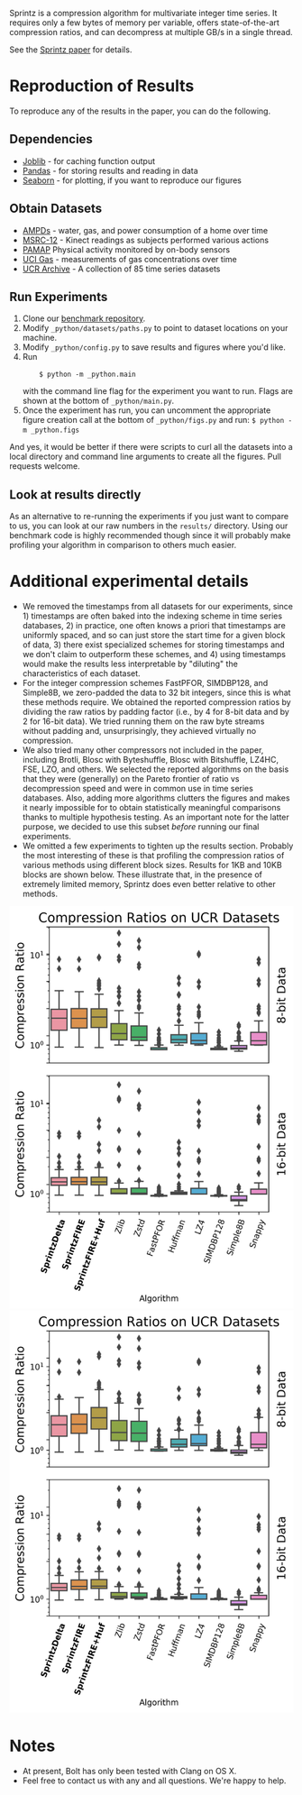 
Sprintz is a compression algorithm for multivariate integer time series. It requires only a few bytes of memory per variable, offers state-of-the-art compression ratios, and can decompress at multiple GB/s in a single thread.

See the [Sprintz paper](https://github.com/dblalock/sprintz/blob/master/communicate/sprintz.pdf?raw=true) for details.

# Reproduction of Results

To reproduce any of the results in the paper, you can do the following.

## Dependencies

- [Joblib](https://github.com/joblib/joblib) - for caching function output
- [Pandas](http://pandas.pydata.org) - for storing results and reading in data
- [Seaborn](https://github.com/mwaskom/seaborn) - for plotting, if you want to reproduce our figures

## Obtain Datasets

- [AMPDs](http://ampds.org) - water, gas, and power consumption of a home over time
- [MSRC-12](http://research.microsoft.com/en-us/um/cambridge/projects/msrc12/) - Kinect readings as subjects performed various actions
- [PAMAP](http://www.pamap.org/demo.html) Physical activity monitored by on-body sensors
- [UCI Gas](http://archive.ics.uci.edu/ml/datasets/gas+sensor+array+under+dynamic+gas+mixtures) - measurements of gas concentrations over time
- [UCR Archive](http://www.cs.ucr.edu/~eamonn/time_series_data/) - A collection of 85 time series datasets

## Run Experiments

 1. Clone our [benchmark repository](https://github.com/dblalock/lzbench).
 1. Modify `_python/datasets/paths.py` to point to dataset locations on your machine.
 1. Modify `_python/config.py` to save results and figures where you'd like.
 1. Run
    ```
        $ python -m _python.main
    ```
    with the command line flag for the experiment you want to run. Flags are shown at the bottom of `_python/main.py`.
  1. Once the experiment has run, you can uncomment the appropriate figure creation call at the bottom of `_python/figs.py` and run:
    ```
        $ python -m _python.figs
    ```


And yes, it would be better if there were scripts to curl all the datasets into a local directory and command line arguments to create all the figures. Pull requests welcome.

## Look at results directly

As an alternative to re-running the experiments if you just want to compare to us, you can look at our raw numbers in the `results/` directory. Using our benchmark code is highly recommended though since it will probably make profiling your algorithm in comparison to others much easier.

# Additional experimental details

- We removed the timestamps from all datasets for our experiments, since 1) timestamps are often baked into the indexing scheme in time series databases, 2) in practice, one often knows a priori that timestamps are uniformly spaced, and so can just store the start time for a given block of data, 3) there exist specialized schemes for storing timestamps and we don't claim to outperform these schemes, and 4) using timestamps would make the results less interpretable by "diluting" the characteristics of each dataset.
- For the integer compression schemes FastPFOR, SIMDBP128, and Simple8B, we zero-padded the data to 32 bit integers, since this is what these methods require. We obtained the reported compression ratios by dividing the raw ratios by padding factor (i.e., by 4 for 8-bit data and by 2 for 16-bit data). We tried running them on the raw byte streams without padding and, unsurprisingly, they achieved virtually no compression.
- We also tried many other compressors not included in the paper, including Brotli, Blosc with Byteshuffle, Blosc with Bitshuffle, LZ4HC, FSE, LZO, and others. We selected the reported algorithms on the basis that they were (generally) on the Pareto frontier of ratio vs decompression speed and were in common use in time series databases. Also, adding more algorithms clutters the figures and makes it nearly impossible for to obtain statistically meaningful comparisons thanks to multiple hypothesis testing. As an important note for the latter purpose, we decided to use this subset *before* running our final experiments.
- We omitted a few experiments to tighten up the results section. Probably the most interesting of these is that profiling the compression ratios of various methods using different block sizes. Results for 1KB and 10KB blocks are shown below. These illustrate that, in the presence of extremely limited memory, Sprintz does even better relative to other methods.

![Sprintz-1KB](/communicate/assets/boxplot_ucr_1KB.png?raw=true)
![Sprintz-10KB](/communicate/assets/boxplot_ucr_10KB.png?raw=true)

# Notes

- At present, Bolt has only been tested with Clang on OS X.
- Feel free to contact us with any and all questions. We're happy to help.
